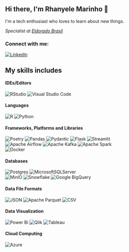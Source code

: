 ## Hi there, I'm Rhanyele Marinho 👋

I'm a tech enthusiast who loves to learn about new things.

*Specialist at [Eldorado Brasil](https://www.eldoradobrasil.com.br/)*

### Connect with me: 
[![LinkedIn](https://img.shields.io/badge/linkedin-%230077B5.svg?style=for-the-badge&logo=linkedin&logoColor=white)](https://www.linkedin.com/in/rhanyele-marinho)


## My skills includes
#### IDEs/Editors
![RStudio](https://img.shields.io/badge/RStudio-4285F4?style=for-the-badge&logo=rstudioide&logoColor=white)
![Visual Studio Code](https://img.shields.io/badge/Visual%20Studio%20Code-007ACC.svg?style=for-the-badge&logo=visualstudiocode&logoColor=white)

#### Languages
![R](https://img.shields.io/badge/r-276DC3.svg?style=for-the-badge&logo=r&logoColor=white)
![Python](https://img.shields.io/badge/python-3776AB?style=for-the-badge&logo=python&logoColor=white)

#### Frameworks, Platforms and Libraries
![Poetry](https://img.shields.io/badge/Poetry-60A5FA.svg?style=for-the-badge&logo=poetry&logoColor=white)
![Pandas](https://img.shields.io/badge/pandas-150458.svg?style=for-the-badge&logo=pandas&logoColor=white)
![Pydantic](https://img.shields.io/badge/Pydantic-E92063.svg?style=for-the-badge&logo=pydantic&logoColor=white)
![Flask](https://img.shields.io/badge/flask-000000.svg?style=for-the-badge&logo=flask&logoColor=white)
![Streamlit](https://img.shields.io/badge/Streamlit-FF4B4B.svg?style=for-the-badge&logo=streamlit&logoColor=white)
\
![Apache Airflow](https://img.shields.io/badge/Apache%20Airflow-017CEE.svg?style=for-the-badge&logo=apacheairflow&logoColor=white)
![Apache Kafka](https://img.shields.io/badge/Apache%20Kafka-231F20.svg?style=for-the-badge&logo=apachekafka&logoColor=white)
![Apache Spark](https://img.shields.io/badge/Apache%20Spark-E25A1C.svg?style=for-the-badge&logo=apachespark&logoColor=white)
\
![Docker](https://img.shields.io/badge/docker-2496ED.svg?style=for-the-badge&logo=docker&logoColor=white)

#### Databases
![Postgres](https://img.shields.io/badge/postgres-4169E1.svg?style=for-the-badge&logo=postgresql&logoColor=white)
![MicrosoftSQLServer](https://img.shields.io/badge/Microsoft%20SQL%20Server-CC2927?style=for-the-badge&logo=microsoftsqlserver&logoColor=white)
\
![MinIO](https://img.shields.io/badge/MinIO-C72E49.svg?style=for-the-badge&logo=minio&logoColor=white)
![Snowflake](https://img.shields.io/badge/Snowflake-29B5E8.svg?style=for-the-badge&logo=snowflake&logoColor=white)
![Google BigQuery](https://img.shields.io/badge/Google%20BigQuery-669DF6.svg?style=for-the-badge&logo=googlebigquery&logoColor=white)

#### Data File Formats
![JSON](https://img.shields.io/badge/JSON-000000.svg?style=for-the-badge&logo=json&logoColor=white)
![Apache Parquet](https://img.shields.io/badge/Apache%20Parquet-50ABF1.svg?style=for-the-badge&logo=apacheparquet&logoColor=white)
![CSV](https://img.shields.io/badge/csv-009848.svg?style=for-the-badge&logo=csv&logoColor=white)

#### Data Visualization
![Power Bi](https://img.shields.io/badge/power_bi-F2C811?style=for-the-badge&logo=powerbi&logoColor=black)
![Qlik](https://img.shields.io/badge/Qlik-009848.svg?style=for-the-badge&logo=qlik&logoColor=white)
![Tableau](https://img.shields.io/badge/tableau-E97627.svg?style=for-the-badge&logo=tableau&logoColor=white)

#### Cloud Computing
![Azure](https://img.shields.io/badge/azure-0078D4.svg?style=for-the-badge&logo=microsoftazure&logoColor=white)
